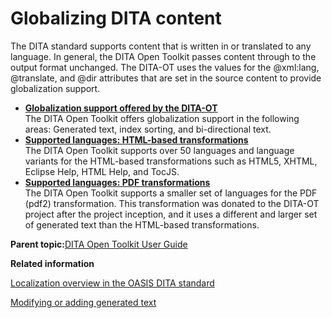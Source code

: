 # Globalizing DITA content

The DITA standard supports content that is written in or translated to any language. In general, the DITA Open Toolkit passes content through to the output format unchanged. The DITA-OT uses the values for the @xml:lang, @translate, and @dir attributes that are set in the source content to provide globalization support.

-   **[Globalization support offered by the DITA-OT](../user-guide/globalization-supported-in-dita-ot.md)**  
The DITA Open Toolkit offers globalization support in the following areas: Generated text, index sorting, and bi-directional text.
-   **[Supported languages: HTML-based transformations](../user-guide/DITA-globalization-xhtml.md)**  
The DITA Open Toolkit supports over 50 languages and language variants for the HTML-based transformations such as HTML5, XHTML, Eclipse Help, HTML Help, and TocJS.
-   **[Supported languages: PDF transformations](../user-guide/DITA-globalization-pdf.md)**  
The DITA Open Toolkit supports a smaller set of languages for the PDF \(pdf2\) transformation. This transformation was donated to the DITA-OT project after the project inception, and it uses a different and larger set of generated text than the HTML-based transformations.

**Parent topic:**[DITA Open Toolkit User Guide](../user-guide/index.md)

**Related information**  


[Localization overview in the OASIS DITA standard](http://docs.oasis-open.org/dita/v1.2/os/spec/archSpec/translation.html)

[Modifying or adding generated text](../dev_ref/plugin-addgeneratedtext.md)

